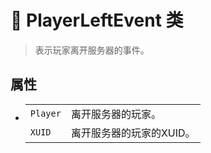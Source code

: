 # 🔖 PlayerLeftEvent 类

>表示玩家离开服务器的事件。

## 属性
- 
    |||
    |-|-|
    |`Player`|离开服务器的玩家。|
    |`XUID`|离开服务器的玩家的XUID。|
